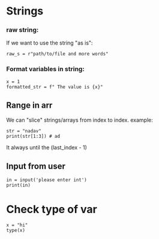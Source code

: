 # Strings

### raw string:

If we want to use the string "as is":

    raw_s = r"path/to/file and more words"

### Format variables in string:

    x = 1
    formatted_str = f" The value is {x}"

## Range in arr

We can "slice" strings/arrays from index to index.
example:
    
    str = "nadav"
    print(str[1:3]) # ad

It always until the (last_index - 1)

## Input from user

    in = input('please enter int')
    print(in)


# Check type of var

    x = "hi"
    type(x)